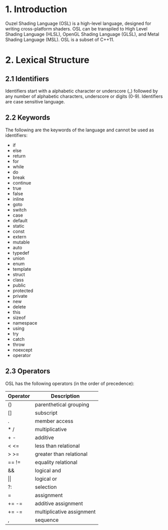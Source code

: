 # 1. Introduction
Ouzel Shading Language (OSL) is a high-level language, designed for writing cross-platform shaders. OSL can be transpiled to High Level Shading Language (HLSL), OpenGL Shading Language (GLSL), and Metal Shading Language (MSL). OSL is a subset of C++11.

# 2. Lexical Structure

## 2.1 Identifiers

Identifiers start with a alphabetic character or underscore (_) followed by any number of alphabetic characters, underscore or digits (0-9). Identifiers are case sensitive language.

## 2.2 Keywords

The following are the keywords of the language and cannot be used as identifiers:

* if
* else
* return
* for
* while
* do
* break
* continue
* true
* false
* inline
* goto
* switch
* case
* default
* static
* const
* extern
* mutable
* auto
* typedef
* union
* enum
* template
* struct
* class
* public
* protected
* private
* new
* delete
* this
* sizeof
* namespace
* using
* try
* catch
* throw
* noexcept
* operator

## 2.3 Operators

OSL has the following operators (in the order of precedence):

| Operator | Description |
|----------|-------------|
| () | parenthetical grouping |
| [] | subscript |
| . | member access |
| \* / | multiplicative |
| \+ \- | additive |
| < <= | less than relational |
| > >= | greater than relational |
| == != | equality relational |
| && | logical and |
| \|\| | logical or |
| ?: | selection |
| = | assignment |
| += -= | additive assignment |
| += -= | multiplicative assignment |
| , | sequence |